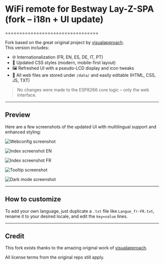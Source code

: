 # WiFi remote for Bestway Lay-Z-SPA (fork – i18n + UI update)
=================================

Fork based on the great original project by [visualapproach](https://github.com/visualapproach).  
This version includes:

- 🌐 Internationalization (FR, EN, ES, DE, IT, PT)
- 🎨 Updated CSS styles (modern, mobile-first layout)
- 🖼️ Refreshed UI with a pseudo-LCD display and icon tweaks
- 📁 All web files are stored under `/data/` and easily editable (HTML, CSS, JS, TXT)

> No changes were made to the ESP8266 core logic – only the web interface.

---

## Preview

Here are a few screenshots of the updated UI with multilingual support and enhanced styling:

![Webconfig screenshot](https://raw.githubusercontent.com/dodemodexter/WiFi-remote-for-Bestway-Lay-Z-SPA/master/Code/Screenshots/01.png)

![Index screenshot EN](https://raw.githubusercontent.com/dodemodexter/WiFi-remote-for-Bestway-Lay-Z-SPA/master/Code/Screenshots/02.png)

![Index screenshot FR](https://raw.githubusercontent.com/dodemodexter/WiFi-remote-for-Bestway-Lay-Z-SPA/master/Code/Screenshots/03.png)

![Tooltip screenshot](https://raw.githubusercontent.com/dodemodexter/WiFi-remote-for-Bestway-Lay-Z-SPA/master/Code/Screenshots/04.png)

![Dark mode screenshot](https://raw.githubusercontent.com/dodemodexter/WiFi-remote-for-Bestway-Lay-Z-SPA/master/Code/Screenshots/05.png)

---

## How to customize

To add your own language, just duplicate a `.txt` file like `Langue_fr-FR.txt`, rename it to your desired locale, and edit the `key=value` lines.

---

## Credit

This fork exists thanks to the amazing original work of [visualapproach](https://github.com/visualapproach/WiFi-remote-for-Bestway-Lay-Z-SPA).

All license terms from the original repo still apply.
